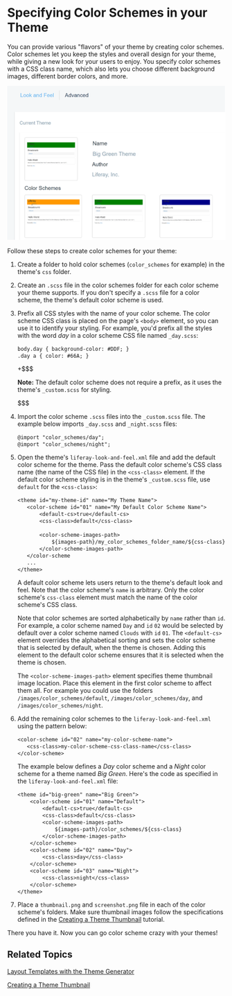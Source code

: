 # Specifying Color Schemes in your Theme [](id=specifying-color-schemes)

You can provide various "flavors" of your theme by creating color schemes. Color
schemes let you keep the styles and overall design for your theme, while giving
a new look for your users to enjoy. You specify color schemes with a CSS class
name, which also lets you choose different background images, different border
colors, and more.
 
![Figure 1: You can offer eye-pleasing color schemes for your themes.](../../../images/theme-color-schemes.png)

Follow these steps to create color schemes for your theme:

1.  Create a folder to hold color schemes (`color_schemes` for example) in the 
    theme's `css` folder.
 
2.  Create an `.scss` file in the color schemes folder for each color scheme 
    your theme supports. If you don't specify a `.scss` file for a color scheme, 
    the theme's default color scheme is used.

3.  Prefix all CSS styles with the name of your color scheme. The color scheme
    CSS class is placed on the page's `<body>` element, so you can use it to
    identify your styling. For example, you'd prefix all the styles with the
    word *day* in a color scheme CSS file named `_day.scss`: 

        body.day { background-color: #DDF; }
        .day a { color: #66A; }

    +$$$
    
    **Note:** The default color scheme does not require a prefix, as it uses 
    the theme's `_custom.scss` for styling.
    
    $$$

4.  Import the color scheme `.scss` files into the `_custom.scss` file. The 
    example below imports `_day.scss` and `_night.scss` files:

        @import "color_schemes/day";
        @import "color_schemes/night";

5.  Open the theme's `liferay-look-and-feel.xml` file and add the default color 
    scheme for the theme. Pass the default color scheme's CSS class name 
    (the name of the CSS file) in the `<css-class>` element. If the default color 
    scheme styling is in the theme's `_custom.scss` file, use `default` 
    for the `<css-class>`:

        <theme id="my-theme-id" name="My Theme Name">
           <color-scheme id="01" name="My Default Color Scheme Name">
               <default-cs>true</default-cs>
               <css-class>default</css-class>
               
               <color-scheme-images-path>
                   ${images-path}/my_color_schemes_folder_name/${css-class}
               </color-scheme-images-path>
           </color-scheme
           ...
        </theme>

    A default color scheme lets users return to the theme's default look and
    feel. Note that the color scheme's `name` is arbitrary. Only the color
    scheme's `css-class` element must match the name of the color scheme's CSS
    class.
 
    Note that color schemes are sorted alphabetically by `name` rather than `id`. 
    For example, a color scheme named `Day` and `id` `02` would be selected by 
    default over a color scheme named `Clouds` with `id` `01`. The `<default-cs>` 
    element overrides the alphabetical sorting and sets the color scheme that is 
    selected by default, when the theme is chosen. Adding this element to the 
    default color scheme ensures that it is selected when the theme is chosen.
 
    The `<color-scheme-images-path>` element specifies theme thumbnail image
    location. Place this element in the first color scheme to affect them all.
    For example you could use the folders `/images/color_schemes/default`,
    `/images/color_schemes/day`, and `/images/color_schemes/night`. 
 
6.  Add the remaining color schemes to the `liferay-look-and-feel.xml` using 
    the pattern below:
 
        <color-scheme id="02" name="my-color-scheme-name">
           <css-class>my-color-scheme-css-class-name</css-class>
        </color-scheme>

    The example below defines a *Day* color scheme and a *Night* color scheme 
    for a theme named *Big Green*. Here's the code as specified in the
    `liferay-look-and-feel.xml` file:

        <theme id="big-green" name="Big Green">
            <color-scheme id="01" name="Default">
                <default-cs>true</default-cs>
                <css-class>default</css-class>
                <color-scheme-images-path>
                    ${images-path}/color_schemes/${css-class}
                </color-scheme-images-path>
            </color-scheme>
            <color-scheme id="02" name="Day">
                <css-class>day</css-class>
            </color-scheme>
            <color-scheme id="03" name="Night">
                <css-class>night</css-class>
            </color-scheme>
        </theme>

7.  Place a `thumbnail.png` and `screenshot.png` file in each of the color 
    scheme's folders. Make sure thumbnail images follow the specifications 
    defined in the [Creating a Theme Thumbnail](/develop/tutorials/-/knowledge_base/7-0/creating-a-theme-thumbnail) 
    tutorial.

There you have it. Now you can go color scheme crazy with your themes!

## Related Topics [](id=related-topics)

[Layout Templates with the Theme Generator](/develop/tutorials/-/knowledge_base/7-0/creating-layout-templates-with-the-themes-generator-0)

[Creating a Theme Thumbnail](/develop/tutorials/-/knowledge_base/7-0/creating-a-theme-thumbnail)
